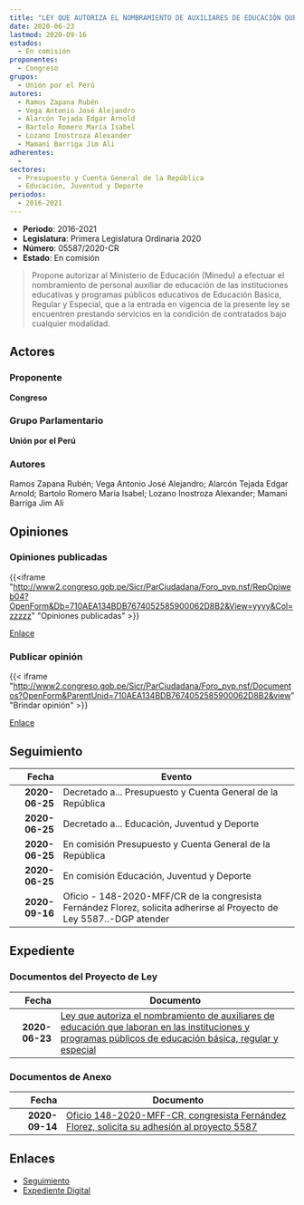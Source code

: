 ```yaml
---
title: "LEY QUE AUTORIZA EL NOMBRAMIENTO DE AUXILIARES DE EDUCACIÓN QUE LABORAN EN LAS INSTITUCIONES Y PROGRAMAS PÚBLICOS DE EDUCACIÓN BÁSICA, REGULAR Y ESPECIAL"
date: 2020-06-23
lastmod: 2020-09-16
estados: 
  - En comisión
proponentes: 
  - Congreso
grupos: 
  - Unión por el Perú
autores: 
  - Ramos Zapana Rubén
  - Vega Antonio José Alejandro
  - Alarcón Tejada Edgar Arnold
  - Bartolo Romero María Isabel
  - Lozano Inostroza Alexander
  - Mamani Barriga Jim Ali
adherentes: 
  - 
sectores: 
  - Presupuesto y Cuenta General de la República
  - Educación, Juventud y Deporte
periodos: 
  - 2016-2021
---
```


- **Periodo**: 2016-2021
- **Legislatura**: Primera Legislatura Ordinaria 2020
- **Número**: 05587/2020-CR
- **Estado**: En comisión

> Propone autorizar al Ministerio de Educación (Minedu) a efectuar el nombramiento de personal auxiliar de educación de las instituciones educativas y programas públicos educativos de Educación Básica, Regular y Especial, que a la entrada en vigencia de la presente ley se encuentren prestando servicios en la condición de contratados bajo cualquier modalidad.


## Actores

### Proponente

**Congreso**

### Grupo Parlamentario

**Unión por el Perú**

### Autores

Ramos Zapana Rubén; Vega Antonio José Alejandro; Alarcón Tejada Edgar Arnold; Bartolo Romero María Isabel; Lozano Inostroza Alexander; Mamani Barriga Jim Ali


## Opiniones

### Opiniones publicadas

{{<iframe "http://www2.congreso.gob.pe/Sicr/ParCiudadana/Foro_pvp.nsf/RepOpiweb04?OpenForm&Db=710AEA134BDB7674052585900062D8B2&View=yyyy&Col=zzzzz" "Opiniones publicadas" >}}

[Enlace](http://www2.congreso.gob.pe/Sicr/ParCiudadana/Foro_pvp.nsf/RepOpiweb04?OpenForm&Db=710AEA134BDB7674052585900062D8B2&View=yyyy&Col=zzzzz)
### Publicar opinión

{{< iframe "http://www2.congreso.gob.pe/Sicr/ParCiudadana/Foro_pvp.nsf/Documentos?OpenForm&ParentUnid=710AEA134BDB7674052585900062D8B2&view" "Brindar opinión" >}}

[Enlace](http://www2.congreso.gob.pe/Sicr/ParCiudadana/Foro_pvp.nsf/Documentos?OpenForm&ParentUnid=710AEA134BDB7674052585900062D8B2&view)

## Seguimiento

| Fecha | Evento |
|------:|--------|
| **2020-06-25** | Decretado a... Presupuesto y Cuenta General de la República|
| **2020-06-25** | Decretado a... Educación, Juventud y Deporte|
| **2020-06-25** | En comisión Presupuesto y Cuenta General de la República|
| **2020-06-25** | En comisión Educación, Juventud y Deporte|
| **2020-09-16** | Oficio - 148-2020-MFF/CR de la congresista Fernández Florez, solicita adherirse al Proyecto de Ley 5587..-DGP atender|


## Expediente


### Documentos del Proyecto de Ley

| Fecha | Documento |
|------:|--------|
| **2020-06-23** | [Ley que autoriza el nombramiento de auxiliares de educación que laboran en las instituciones y programas públicos de educación básica, regular y especial](http://www.leyes.congreso.gob.pe/Documentos/2016_2021/Proyectos_de_Ley_y_de_Resoluciones_Legislativas/PL05587_20200623.pdf) |

### Documentos de Anexo

| Fecha | Documento |
|------:|--------|
| **2020-09-14** | [Oficio 148-2020-MFF-CR, congresista Fernández Florez, solicita su adhesión al proyecto 5587](http://www.leyes.congreso.gob.pe/Documentos/2016_2021/Adhesiones/Proyectos_de_Ley/OFICIO-148-2020-MFF-CR.pdf) |

## Enlaces 

- [Seguimiento](http://www2.congreso.gob.pe/Sicr/TraDocEstProc/CLProLey2016.nsf/f7fff46988ca05b1052578e100829cc7/5e9f83d0ced0cc810525859100060b8b?OpenDocument)
- [Expediente Digital](http://www2.congreso.gob.pe/Sicr/TraDocEstProc/CLProLey2016.nsf/f7fff46988ca05b1052578e100829cc7/5e9f83d0ced0cc810525859100060b8b?OpenDocument&Click=05257FB7005EB655.eb71d0cf91d8294e05256cdf006b5706/$Body/0.1C6C)
